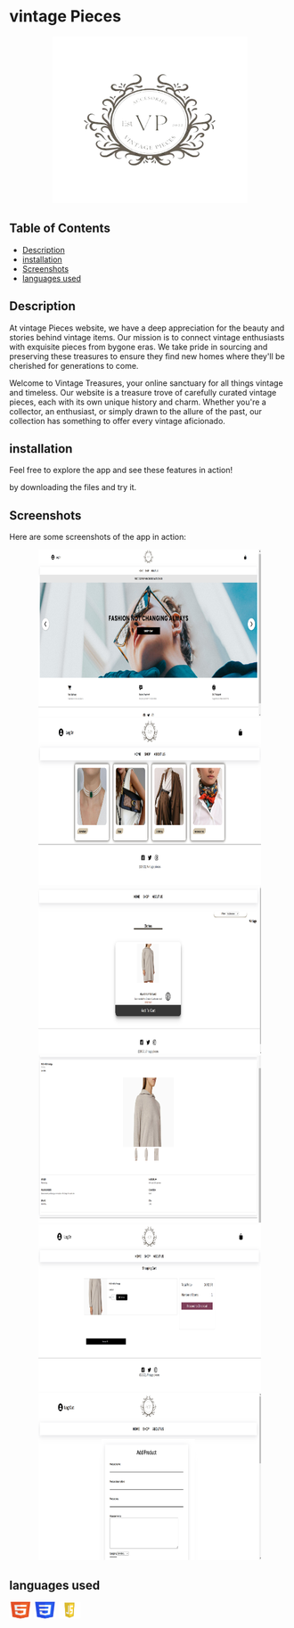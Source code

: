 # vintage Pieces

<p align="center">
  <img src="the code\assets\img\logo.jpg" alt="logo" width="350" height="300">
</p>



## Table of Contents

- [Description](#Description)
- [installation](#installation)
- [Screenshots](#Screenshots)
- [languages used](#languages-used)


 ## Description 
 At vintage Pieces website, we have a deep appreciation for the beauty and stories behind vintage items. Our mission is to connect vintage enthusiasts with exquisite pieces from bygone eras. We take pride in sourcing and preserving these treasures to ensure they find new homes where they'll be cherished for generations to come.
 <p> </p>
Welcome to Vintage Treasures, your online sanctuary for all things vintage and timeless. Our website is a treasure trove of carefully curated vintage pieces, each with its own unique history and charm. Whether you're a collector, an enthusiast, or simply drawn to the allure of the past, our collection has something to offer every vintage aficionado.



## installation 
 <p > Feel free to explore the app and see these features in action! </p>  
 by downloading the files and try it.


## Screenshots

Here are some screenshots of the app in action:

<p align="center">
  <img src="screenshots\home.png" alt="logo" width="400" height="300" >   <img src="screenshots\categories.png" alt="logo" width="400" height="300"> <img src="screenshots\prooo.png" alt="logo" width="400" height="300">  <img src="screenshots\proudct.png" alt="logo" width="400" height="300">  <img src="screenshots\cart.png" alt="logo" width="400" height="300">   <img src="screenshots\add proudct.png" alt="logo" width="400" height="300">
</p>


## languages used 

<p align="left">
  <img src="screenshots/html.png" alt="html" width="40" height="30" >   <img src="screenshots/css.png" alt="css" width="40" height="30"> <img src="screenshots/java.png" alt="php" width="40" height="30">  
</p>




 
 
